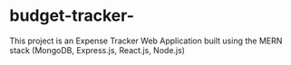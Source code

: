 # budget-tracker-
This project is an Expense Tracker Web Application built using the MERN stack (MongoDB, Express.js, React.js, Node.js)
